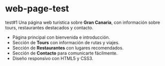 # web-page-test
test#1
Una página web turística sobre **Gran Canaria**, con información sobre tours, restaurantes destacados y contacto.  

- Página principal con bienvenida e introducción.
- Sección de **Tours** con información de rutas y viajes.
- Sección de **Restaurantes** con lugares recomendados.
- Sección de **Contacto** para comunicarte fácilmente.
- Diseño responsivo con HTML5 y CSS3.
